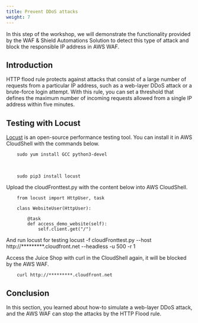 ```yaml
---
title: Prevent DDoS attacks
weight: 7
---
```


In this step of the workshop, we will demonstrate the functionality provided by the WAF & Shield Automations Solution to detect this type of attack and block the responsible IP address in AWS WAF.

## Introduction
HTTP flood rule protects against attacks that consist of a large number of requests from a particular IP address, such as a web-layer DDoS attack or a brute-force login attempt. With this rule, you can set a threshold that defines the maximum number of incoming requests allowed from a single IP address within five minutes.

## Testing with Locust
[Locust](https://github.com/locustio/locust) is an open-source performance testing tool. You can install it in AWS CloudShell with the commands below.

        sudo yum install GCC python3-devel
<br>

        sudo pip3 install locust

Upload the cloudFronttest.py with the content below into AWS CloudShell.
        
        from locust import HttpUser, task

        class WebsiteUser(HttpUser):

            @task
            def access_demo_website(self):
                self.client.get("/")

And run locust for testing
        locust -f cloudFronttest.py --host http://*********.cloudfront.net --headless -u 500 -r 1

Access the Juice Shop with curl in the CloudShell again, it will be blocked by the AWS WAF.

        curl http://*********.cloudfront.net

## Conclusion
In this section, you learned about how-to simulate a web-layer DDoS attack, and the AWS WAF can stop the attacks by the HTTP Flood rule.
